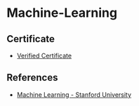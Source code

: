 # Machine-Learning
## Certificate
* [Verified Certificate](https://www.coursera.org/account/accomplishments/certificate/8Z4ENWNNDMZE)
## References
* [Machine Learning - Stanford University](https://www.coursera.org/learn/machine-learning)
